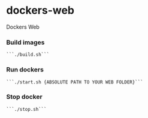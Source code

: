 # dockers-web
Dockers Web

### Build images
	```./build.sh```

### Run dockers
	```./start.sh {ABSOLUTE PATH TO YOUR WEB FOLDER}```

### Stop docker
	```./stop.sh```